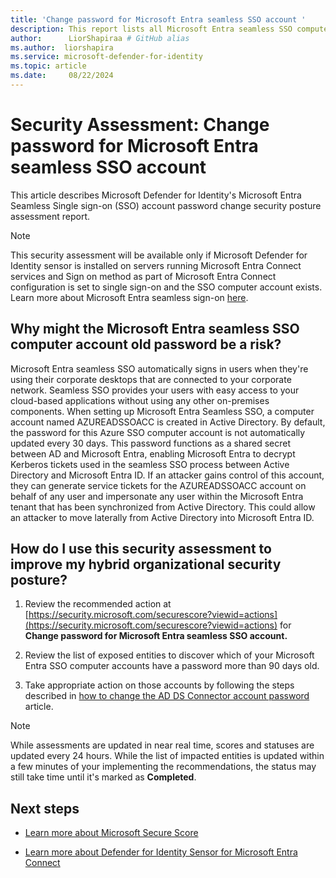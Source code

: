 ```yaml
---
title: 'Change password for Microsoft Entra seamless SSO account '
description: This report lists all Microsoft Entra seamless SSO computer accounts with password last set over 90 days ago.
author:      LiorShapiraa # GitHub alias
ms.author:  liorshapira
ms.service: microsoft-defender-for-identity
ms.topic: article
ms.date:     08/22/2024
---
```


# Security Assessment: Change password for Microsoft Entra seamless SSO account

This article describes Microsoft Defender for Identity's Microsoft Entra Seamless Single sign-on (SSO) account password change security posture assessment report.

> [!NOTE]
> This security assessment will be available only if Microsoft Defender for Identity sensor is installed on servers running Microsoft Entra Connect services and Sign on method as part of Microsoft Entra Connect configuration is set to single sign-on and the SSO computer account exists. Learn more about Microsoft Entra seamless sign-on [here](https://learn.microsoft.com/en-us/entra/identity/hybrid/connect/how-to-connect-sso).
## Why might the Microsoft Entra seamless SSO computer account old password be a risk?

Microsoft Entra seamless SSO automatically signs in users when they're using their corporate desktops that are connected to your corporate network. Seamless SSO provides your users with easy access to your cloud-based applications without using any other on-premises components. When setting up Microsoft Entra Seamless SSO, a computer account named AZUREADSSOACC is created in Active Directory. By default, the password for this Azure SSO computer account is not automatically updated every 30 days. This password functions as a shared secret between AD and Microsoft Entra, enabling Microsoft Entra to decrypt Kerberos tickets used in the seamless SSO process between Active Directory and Microsoft Entra ID. If an attacker gains control of this account, they can generate service tickets for the AZUREADSSOACC account on behalf of any user and impersonate any user within the Microsoft Entra tenant that has been synchronized from Active Directory. This could allow an attacker to move laterally from Active Directory into Microsoft Entra ID.

## How do I use this security assessment to improve my hybrid organizational security posture?

1. Review the recommended action at [https://security.microsoft.com/securescore?viewid=actions](https://security.microsoft.com/securescore?viewid=actions) for __Change password for Microsoft Entra seamless SSO account.__

1. Review the list of exposed entities to discover which of your Microsoft Entra SSO computer accounts have a password more than 90 days old.

1. Take appropriate action on those accounts by following the steps described in [how to change the AD DS Connector account password](https://aka.ms/MicrosoftEntraIdPasswordChangeSyncService) article. 

> [!NOTE]
> While assessments are updated in near real time, scores and statuses are updated every 24 hours. While the list of impacted entities is updated within a few minutes of your implementing the recommendations, the status may still take time until it's marked as __Completed__.
## Next steps

- [Learn more about Microsoft Secure Score](/microsoft-365/security/defender/microsoft-secure-score)

- [Learn more about Defender for Identity Sensor for Microsoft Entra Connect](https://go.microsoft.com/fwlink/?linkid=2283653)

